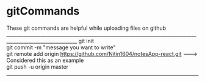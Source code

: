 # gitCommands                                                                                                                                                                             
These git commands are helpful while uploading files on github                                                                                                                          ___________________________________________________________________________________________________________ 
git init  
git commit -m "message you want to write"               
git remote add origin https://github.com/Nitin1604/notesApp-react.git ---> Considered this as an example  
git push -u origin master    
____________________________________________________________________________________________________________
